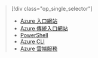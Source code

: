 > [!div class="op_single_selector"]
> * [Azure 入口網站](../articles/load-balancer/load-balancer-get-started-internet-portal.md)
> * [Azure 傳統入口網站](../articles/load-balancer/load-balancer-get-started-internet-classic-portal.md)
> * [PowerShell](../articles/load-balancer/load-balancer-get-started-internet-classic-ps.md)
> * [Azure CLI](../articles/load-balancer/load-balancer-get-started-internet-classic-cli.md)
> * [Azure 雲端服務](../articles/load-balancer/load-balancer-get-started-internet-classic-cloud.md)
